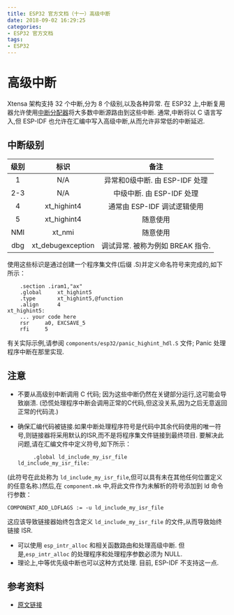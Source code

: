 ```yaml
---
title: ESP32 官方文档（十一）高级中断
date: 2018-09-02 16:29:25
categories:
- ESP32 官方文档
tags:
- ESP32
---
```


# 高级中断

Xtensa 架构支持 32 个中断,分为 8 个级别,以及各种异常. 在 ESP32 上,中断复用器允许使用[中断分配器](https://docs.espressif.com/projects/esp-idf/en/latest/api-reference/system/intr_alloc.html)将大多数中断源路由到这些中断. 通常,中断将以 C 语言写入,但 ESP-IDF 也允许在汇编中写入高级中断,从而允许非常低的中断延迟.

<!--more-->

## 中断级别

|级别|标识|备注|
|:---:|:--:|:--:|
|1|N/A|异常和0级中断. 由 ESP-IDF 处理|
|2-3|N/A|中级中断. 由 ESP-IDF 处理|
|4|xt_highint4|通常由 ESP-IDF 调试逻辑使用|
|5|xt_highint4|随意使用|
|NMI|xt_nmi|随意使用|
|dbg|xt_debugexception|调试异常. 被称为例如 BREAK 指令.|

使用这些标识是通过创建一个程序集文件(后缀 .S)并定义命名符号来完成的,如下所示：

```
    .section .iram1,"ax"
    .global     xt_highint5
    .type       xt_highint5,@function
    .align      4
xt_highint5:
    ... your code here
    rsr     a0, EXCSAVE_5
    rfi     5
```

有关实际示例,请参阅 `components/esp32/panic_highint_hdl.S` 文件; Panic 处理程序中断在那里实现.

## 注意

 - 不要从高级别中断调用 C 代码; 因为这些中断仍然在关键部分运行,这可能会导致崩溃. (恐慌处理程序中断会调用正常的C代码,但这没关系,因为之后无意返回正常的代码流.)
 - 确保汇编代码被链接.如果中断处理程序符号是代码中其余代码使用的唯一符号,则链接器将采用默认的ISR,而不是将程序集文件链接到最终项目. 要解决此问题,请在汇编文件中定义符号,如下所示：
	
	```
	     .global ld_include_my_isr_file
	ld_include_my_isr_file:
	```

(此符号在此处称为 `ld_include_my_isr_file`,但可以具有未在其他任何位置定义的任意名称.)然后,在 `component.mk` 中,将此文件作为未解析的符号添加到 ld 命令行参数：

```
COMPONENT_ADD_LDFLAGS := -u ld_include_my_isr_file
```

这应该导致链接器始终包含定义 `ld_include_my_isr_file` 的文件,从而导致始终链接 ISR.

 - 可以使用 `esp_intr_alloc` 和相关函数路由和处理高级中断. 但是,`esp_intr_alloc` 的处理程序和处理程序参数必须为 NULL.
 - 理论上,中等优先级中断也可以这种方式处理. 目前, ESP-IDF 不支持这一点.

## 参考资料

 - [原文链接](https://docs.espressif.com/projects/esp-idf/en/latest/api-guides/hlinterrupts.html)
